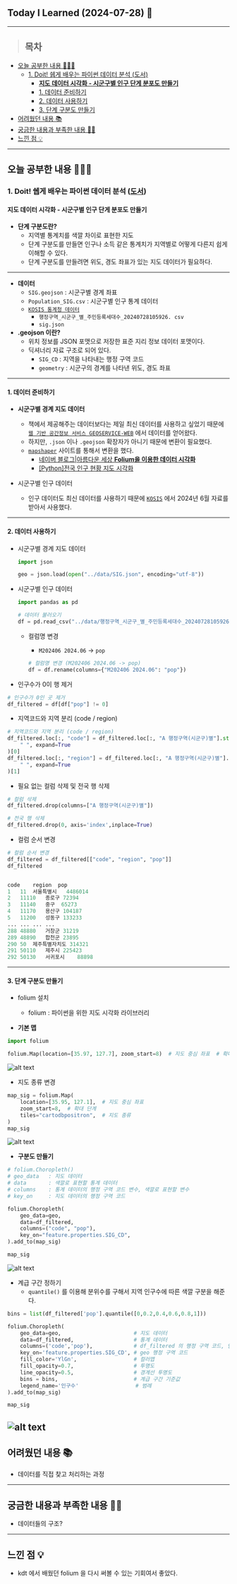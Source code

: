 ## Today I Learned (2024-07-28) 🤔
---
> ## 목차
- [오늘 공부한 내용 🧑🏻‍💻](#오늘-공부한-내용-🧑🏻‍💻)
  - [1. Doit! 쉡게 배우는 파이썬 데이터 분석 (도서)](#1-doit-쉡게-배우는-파이썬-데이터-분석-도서)
    - [**지도 데이터 시각화 - 시군구별 인구 단게 분포도 만들기**](#지도-데이터-시각화---시군구별-인구-단게-분포도-만들기)
    - [1. 데이터 준비하기](#1-데이터-준비하기)
    - [2. 데이터 사용하기](#2-데이터-사용하기)
    - [3. 단계 구분도 만들기](#3-단계-구분도-만들기)
- [어려웠던 내용 📚](#어려웠던-내용-📚)
- [궁금한 내용과 부족한 내용 🙋🏻](#궁금한-내용과-부족한-내용-🙋🏻)
- [느낀 점 💡](#느낀-점-💡)
---

## 오늘 공부한 내용 🧑🏻‍💻
### 1. Doit! 쉡게 배우는 파이썬 데이터 분석 ([도서](https://m.yes24.com/Goods/Detail/108947478))
#### **지도 데이터 시각화 - 시군구별 인구 단게 분포도 만들기**
- **단계 구분도란?**
  - 지역별 통계치를 색깔 차이로 표현한 지도
  - 단계 구분도를 만들면 인구나 소득 같은 통계치가 지역별로 어떻게 다른지 쉽게 이해할 수 있다.
  - 단계 구분도를 만들려면 위도, 경도 좌표가 있는 지도 데이터가 필요하다.
---
- **데이터**
  - `SIG.geojson` : 시군구별 경계 좌표
  - `Population_SIG.csv` : 시군구별 인구 통계 데이터
  - [`KOSIS 통계청 데이터`](https://kosis.kr/statHtml/statHtml.do?orgId=101&tblId=DT_1B040A3)
      - `행정구역_시군구_별_주민등록세대수_20240728105926. csv`
      - `sig.json`
- **.geojson 이란?**
  - 위치 정보를 JSON 포맷으로 저장한 표준 지리 정보 데이터 포맷이다.
  - 딕셔너리 자료 구조로 되어 있다.
    - `SIG_CD` : 지역을 나타내는 행정 구역 코드
    - `geometry` : 시군구의 경계를 나타낸 위도, 경도 좌표
---
#### 1. 데이터 준비하기
- **시군구별 경계 지도 데이터**
  - 책에서 제공해주는 데이터보다는 제일 최신 데이터를 사용하고 싶었기 때문에 [`웹 기반 공간정보 서비스 GEOSERVICE-WEB`](https://www.geoservice.co.kr/) 에서 데이터를 얻어왔다.
  - 하지만, `.json` 이나 `.geojson` 확장자가 아니기 때문에 변환이 필요했다.
  - [`mapshaper`](https://mapshaper.org/) 사이트를 통해서 변환을 했다.
      - [네이버 블로그|아름다운 세상 **Folium을 이용한 데이터 시각화**](https://blog.naver.com/PostView.nhn?blogId=kcchang61&logNo=221350672356)
      - [[Python]전국 인구 현황 지도 시각화](https://mkjjo.github.io/python/2019/08/18/korea_population.html)

- 시군구별 인구 데이터
  - 인구 데이터도 최신 데이터를 사용하기 때문에 [`KOSIS`](https://kosis.kr/statHtml/statHtml.do?orgId=101&tblId=DT_1B040A3) 에서 2024년 6월 자료를 받아서 사용했다.
---
#### 2. 데이터 사용하기
- 시군구별 경계 지도 데이터
  ```python
  import json

  geo = json.load(open("../data/SIG.json", encoding="utf-8"))
  ```
- 시군구별 인구 데이터
  ```python
  import pandas as pd

  # 데이터 불러오기
  df = pd.read_csv("../data/행정구역_시군구_별_주민등록세대수_20240728105926.csv")
  ```
  - 컬럼명 변경
    - `M202406 2024.06` → `pop`
    
    ```python
    # 컬럼명 변경 (M202406 2024.06 -> pop)
    df = df.rename(columns={"M202406 2024.06": "pop"})
    ```
    
- 인구수가 0이 행 제거

```python
# 인구수가 0인 곳 제거
df_filtered = df[df["pop"] != 0]
```

- 지역코드와 지역 분리 (code / region)

```python
# 지역코드와 지역 분리 (code / region)
df_filtered.loc[:, "code"] = df_filtered.loc[:, "A 행정구역(시군구)별"].str.split(
    " ", expand=True
)[0]
df_filtered.loc[:, "region"] = df_filtered.loc[:, "A 행정구역(시군구)별"].str.split(
    " ", expand=True
)[1]
```

- 필요 없는 컬럼 삭제 및 전국 행 삭제

```python
# 컬럼 삭제
df_filtered.drop(columns=["A 행정구역(시군구)별"])

# 전국 행 삭제
df_filtered.drop(0, axis='index',inplace=True)
```

- 컬럼 순서 변경

```python
# 컬럼 순서 변경
df_filtered = df_filtered[["code", "region", "pop"]]
df_filtered
```

```python

code	region	pop
1	11	서울특별시	4486014
2	11110	종로구	72394
3	11140	중구	65273
4	11170	용산구	104187
5	11200	성동구	133233
...	...	...	...
288	48880	거창군	31219
289	48890	합천군	23895
290	50	제주특별자치도	314321
291	50110	제주시	225423
292	50130	서귀포시	88898
```

---

#### 3. 단계 구분도 만들기

- folium 설치
  - folium : 파이썬을 위한 지도 시각화 라이브러리

- **기본 맵**

```python
import folium

folium.Map(location=[35.97, 127.7], zoom_start=8)  # 지도 중심 좌표  # 확대 단계
```

![alt text](https://github.com/online5880/TIL/blob/main/Images/2024_07_28/folium_01.png?raw=true)

- 지도 종류 변경

```python
map_sig = folium.Map(
    location=[35.95, 127.1],  # 지도 중심 좌표
    zoom_start=8,  # 확대 단계
    tiles="cartodbpositron",  # 지도 종류
)
map_sig
```

![alt text](https://github.com/online5880/TIL/blob/main/Images/2024_07_28/folium_02.png?raw=true)

- **구분도 만들기**

```python
# folium.Choropleth()
# geo_data   : 지도 데이터
# data       : 색깔로 표현할 통계 데이터
# columns    : 통계 데이터의 행정 구역 코드 변수, 색깔로 표현할 변수
# key_on     : 지도 데이터의 행정 구역 코드

folium.Choropleth(
    geo_data=geo,
    data=df_filtered,
    columns=("code", "pop"),
    key_on="feature.properties.SIG_CD",
).add_to(map_sig)

map_sig
```

![alt text](https://github.com/online5880/TIL/blob/main/Images/2024_07_28/folium_03.png?raw=true)

- 계급 구간 정하기
    - `quantile()` 를 이용해 분위수를 구해서 지역 인구수에 따른 색깔 구분을 해준다.

```python
bins = list(df_filtered['pop'].quantile([0,0.2,0.4,0.6,0.8,1]))

folium.Choropleth(                     
    geo_data=geo,                       # 지도 데이터
    data=df_filtered,                   # 통계 데이터
    columns=('code','pop'),             # df_filtered 의 행정 구역 코드, 인구
    key_on='feature.properties.SIG_CD', # geo 행정 구역 코드
    fill_color='YlGn',                  # 컬러맵
    fill_opacity=0.7,                   # 투명도
    line_opacity=0.5,                   # 경계선 투명도
    bins = bins,                        # 계급 구간 기준값
    legend_name='인구수'                  # 범례
).add_to(map_sig)

map_sig
```

![alt text](https://github.com/online5880/TIL/blob/main/Images/2024_07_28/folium_04.png?raw=true)
---
## 어려웠던 내용 📚
- 데이터를 직접 찾고 처리하는 과정
---
## 궁금한 내용과 부족한 내용 🙋🏻
- 데이터들의 구조?
---
## 느낀 점 💡
- kdt 에서 배웠던 folium 을 다시 써볼 수 있는 기회여서 좋았다.



